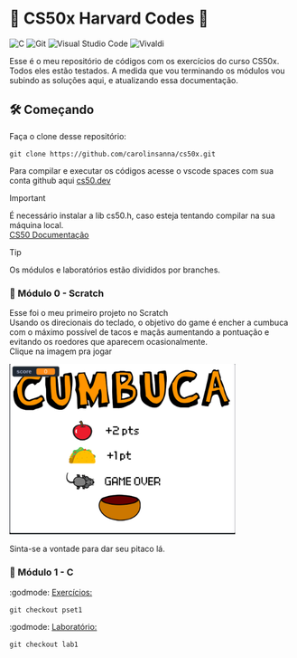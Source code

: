 # 🦙 CS50x Harvard Codes 🦙

![C](https://img.shields.io/badge/c-%2300599C.svg?style=for-the-badge&logo=c&logoColor=white)
![Git](https://img.shields.io/badge/git-%23F05033.svg?style=for-the-badge&logo=git&logoColor=white)
![Visual Studio Code](https://img.shields.io/badge/Visual%20Studio%20Code-0078d7.svg?style=for-the-badge&logo=visual-studio-code&logoColor=white)
![Vivaldi](https://img.shields.io/badge/Vivaldi-EF3939?style=for-the-badge&logo=Vivaldi&logoColor=white)

Esse é o meu repositório de códigos com os exercícios do curso CS50x. Todos eles estão testados. 
A medida que vou terminando os módulos vou subindo as soluções aqui, e atualizando essa documentação. 

## 🛠️ Começando

Faça o clone desse repositório:
```
git clone https://github.com/carolinsanna/cs50x.git
```

Para compilar e executar os códigos acesse o vscode spaces com sua conta github aqui [cs50.dev](https://cs50.dev)

> [!IMPORTANT]
> É necessário instalar a lib cs50.h, caso esteja tentando compilar na sua máquina local. <br>
> [CS50 Documentação](https://cs50.readthedocs.io/libraries/cs50/c/)

> [!TIP]
> Os módulos e laboratórios estão divididos por branches.

### 🦙 Módulo 0 - Scratch

Esse foi o meu primeiro projeto no Scratch <br>
Usando os direcionais do teclado, o objetivo do game é encher a cumbuca com o máximo possível de tacos e maçãs aumentando a pontuação e evitando os roedores que aparecem ocasionalmente. <br>
Clique na imagem pra jogar <br>

<a href="https://scratch.mit.edu/projects/1195735508" target="_blank">
<img src="./assets/cumbuca.png" width="400" /> </a> <br>

Sinta-se a vontade para dar seu pitaco lá.

### 🦙 Módulo 1 - C

:godmode: [Exercícios:](https://github.com/carolinsanna/cs50x/tree/pset1) 
```
git checkout pset1
```

:godmode: [Laboratório:](https://github.com/carolinsanna/cs50x/tree/lab1)
```
git checkout lab1
```

